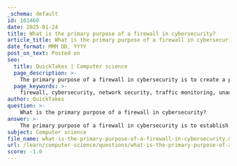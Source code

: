 ```yaml
---
_schema: default
id: 161460
date: 2025-01-24
title: What is the primary purpose of a firewall in cybersecurity?
article_title: What is the primary purpose of a firewall in cybersecurity?
date_format: MMM DD, YYYY
post_on_text: Posted on
seo:
  title: QuickTakes | Computer science
  page_description: >-
    The primary purpose of a firewall in cybersecurity is to create a protective barrier between trusted and untrusted networks, monitoring and controlling traffic based on security rules to prevent unauthorized access and mitigate cyber threats.
  page_keywords: >-
    firewall, cybersecurity, network security, traffic monitoring, unauthorized access prevention, packet filtering, stateful inspection, application-level gateways, malware protection, layered security
author: QuickTakes
question: >-
    What is the primary purpose of a firewall in cybersecurity?
answer: >-
    The primary purpose of a firewall in cybersecurity is to establish a protective barrier between a trusted internal network and untrusted external networks. Firewalls serve as a network security device that monitors and controls incoming and outgoing network traffic based on predetermined security rules. \n\nHere are some key functions and features of firewalls:\n\n1. **Traffic Monitoring**: Firewalls scrutinize data packets that enter or leave the network, deciding whether to allow, block, or drop them based on established criteria. This helps in identifying and mitigating potential threats.\n\n2. **Unauthorized Access Prevention**: By regulating traffic, firewalls help prevent unauthorized access to the network, which can lead to data theft or other malicious activities.\n\n3. **Methods of Control**: Firewalls utilize various methods to control network traffic, including:\n   - **Packet Filtering**: Examining packets and allowing or blocking them based on IP addresses, port numbers, and protocols.\n   - **Stateful Inspection**: Keeping track of the state of active connections and making decisions based on the context of the traffic.\n   - **Application-Level Gateways**: Acting as intermediaries for specific applications, providing more granular control over traffic.\n\n4. **Protection Against Malware**: Firewalls also help secure computers from malicious software by creating a barrier that prevents harmful traffic from entering the network.\n\n5. **Layered Security Approach**: While firewalls are a cornerstone of network defense, they are often part of a layered security strategy that includes additional measures such as anti-virus software, encryption, and intrusion detection systems.\n\nIn summary, firewalls play a crucial role in safeguarding an organization's network by monitoring traffic, preventing unauthorized access, and blocking potential cyber threats.
subject: Computer science
file_name: what-is-the-primary-purpose-of-a-firewall-in-cybersecurity.md
url: /learn/computer-science/questions/what-is-the-primary-purpose-of-a-firewall-in-cybersecurity
score: -1.0
---
```


&nbsp;